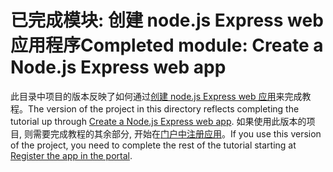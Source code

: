 # <a name="completed-module-create-a-nodejs-express-web-app"></a><span data-ttu-id="c8fee-101">已完成模块: 创建 node.js Express web 应用程序</span><span class="sxs-lookup"><span data-stu-id="c8fee-101">Completed module: Create a Node.js Express web app</span></span>

<span data-ttu-id="c8fee-102">此目录中项目的版本反映了如何通过[创建 node.js Express web 应用](https://docs.microsoft.com/graph/training/node-tutorial?tutorial-step=1)来完成教程。</span><span class="sxs-lookup"><span data-stu-id="c8fee-102">The version of the project in this directory reflects completing the tutorial up through [Create a Node.js Express web app](https://docs.microsoft.com/graph/training/node-tutorial?tutorial-step=1).</span></span> <span data-ttu-id="c8fee-103">如果使用此版本的项目, 则需要完成教程的其余部分, 开始在[门户中注册应用](https://docs.microsoft.com/graph/training/node-tutorial?tutorial-step=2)。</span><span class="sxs-lookup"><span data-stu-id="c8fee-103">If you use this version of the project, you need to complete the rest of the tutorial starting at [Register the app in the portal](https://docs.microsoft.com/graph/training/node-tutorial?tutorial-step=2).</span></span>